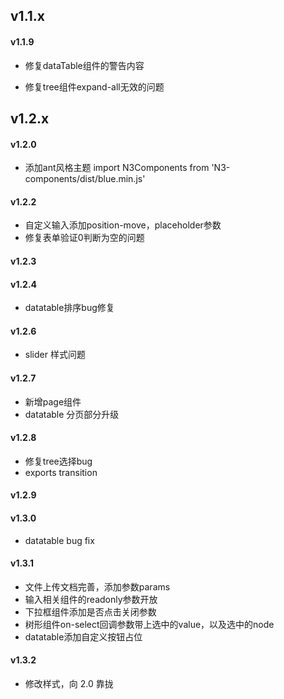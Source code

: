 v1.1.x
--------

#### v1.1.9

+ 修复dataTable组件的警告内容

+ 修复tree组件expand-all无效的问题

v1.2.x
--------

#### v1.2.0

+ 添加ant风格主题 import N3Components from 'N3-components/dist/blue.min.js'

#### v1.2.2

+ 自定义输入添加position-move，placeholder参数 
+ 修复表单验证0判断为空的问题

#### v1.2.3

#### v1.2.4

+ datatable排序bug修复


#### v1.2.6

+ slider 样式问题

#### v1.2.7

+ 新增page组件
+ datatable 分页部分升级

#### v1.2.8

+ 修复tree选择bug
+ exports transition

#### v1.2.9
#### v1.3.0

+ datatable bug fix

#### v1.3.1

+ 文件上传文档完善，添加参数params
+ 输入相关组件的readonly参数开放 
+ 下拉框组件添加是否点击关闭参数
+ 树形组件on-select回调参数带上选中的value，以及选中的node
+ datatable添加自定义按钮占位

#### v1.3.2

+ 修改样式，向 2.0 靠拢
